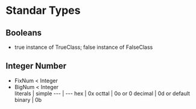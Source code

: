 # Standar Types
## Booleans
- true instance of TrueClass; false instance of FalseClass
## Integer Number
- FixNum < Integer
- BigNum < Integer  
literals | simple
--- | ---
hex | 0x 
octtal | 0o or 0 
decimal | 0d or default 
binary | 0b
